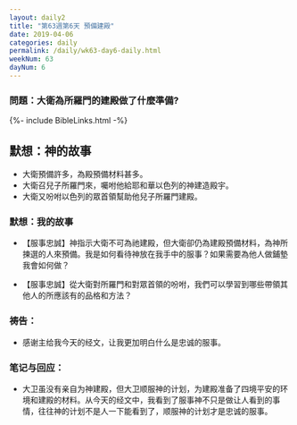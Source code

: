 ```yaml
---
layout: daily2
title: "第63週第6天 預備建殿"
date: 2019-04-06
categories: daily
permalink: /daily/wk63-day6-daily.html
weekNum: 63
dayNum: 6
---
```


### 問題：大衛為所羅門的建殿做了什麼準備?
 
{%- include BibleLinks.html -%}

## 默想：神的故事
+ 大衛預備許多，為殿預備材料甚多。  
+ 大衛召兒子所羅門來，囑咐他給耶和華以色列的神建造殿宇。  
+ 大衛又吩咐以色列的眾首領幫助他兒子所羅門建殿。  

### 默想：我的故事
+ 【服事忠誠】神指示大衛不可為祂建殿，但大衛卻仍為建殿預備材料，為神所揀選的人來預備。我是如何看待神放在我手中的服事？如果需要為他人做鋪墊我會如何做？

+ 【服事忠誠】從大衛對所羅門和對眾首領的吩咐，我們可以學習到哪些帶領其他人的所應該有的品格和方法？

### 祷告：
+ 感谢主给我今天的经文，让我更加明白什么是忠诚的服事。

### 笔记与回应：
+ 大卫虽没有亲自为神建殿，但大卫顺服神的计划，为建殿准备了四境平安的环境和建殿的材料。从今天的经文中，我看到了服事神不只是做让人看到的事情，往往神的计划不是人一下能看到了，顺服神的计划才是忠诚的服事。

